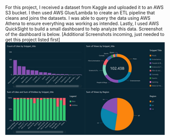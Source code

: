 For this project, I received a dataset from Kaggle and uploaded it to an AWS S3 bucket. I then used AWS Glue/Lambda to create an ETL pipeline that cleans and joins the datasets. I was able to query the data using AWS Athena to ensure everything was working as intended. Lastly, I used AWS QuickSight to build a small dashboard to help analyze this data. Screenshot of the dashboard is below.
[Additional Screenshots incoming, just needed to get this project listed first]
![Alt text](/YT%20Analysis/Dashboard.jpg?raw=true "QuickSight Dashboard")
